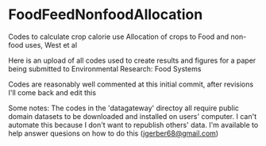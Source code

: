 # FoodFeedNonfoodAllocation
Codes to calculate crop calorie use 
Allocation of crops to Food and non-food uses, West et al

Here is an upload of all codes used to create results and figures for a paper being submitted to
Environmental Research: Food Systems

Codes are reasonably well commented at this initial commit, after revisions I'll come back and edit this

Some notes:
The codes in the 'datagateway' directoy all require public domain datasets to be downloaded and installed on users' 
computer.  I can't automate this because I don't want to republish others' data.  I'm available to help answer quesions
on how to do this (jgerber68@gmail.com)
